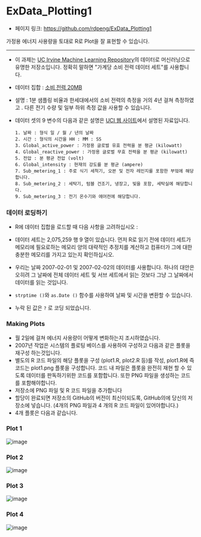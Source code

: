 # ExData_Plotting1

- 페이지 링크: https://github.com/rdpeng/ExData_Plotting1

가정용 에너지 사용량을 토대로 R로 Plot을 잘 표현할 수 있습니다. 

---------------------------------------------------------------------------


- 이 과제는 [UC Irvine Machine Learning Repository](http://archive.ics.uci.edu/ml/],할당은)의 데이터로 머신러닝으로 유명한 저장소입니다. 정확히 말하면 "가계당 소비 전력 데이터 세트"를 사용합니다.

- 데이터 집합 : [소비 전력 20MB](https://d396qusza40orc.cloudfront.net/exdata%2Fdata%2Fhousehold_power_consumption.zip)

- 설명 : 1분 샘플링 비율과 한세대에서의 소비 전력의 측정을 거의 4년 걸쳐 측정하였고 . 다른 전기 수량 및 일부 하위 측정 값을 사용할 수 있습니다.

- 데이터 셋의 9 변수의 다음과 같은 설명은 [UCI 웹 사이트](https://archive.ics.uci.edu/ml/datasets/Individual+household+electric+power+consumption)에서 설명된 자료입니다. 

    ```
    1. 날짜 : 형식 일 / 월 / 년의 날짜
    2. 시간 : 형식의 시간을 HH : MM : SS
    3. Global_active_power : 가정용 글로벌 유효 전력을 분 평균 (kilowatt)
    4. Global_reactive_power : 가정용 글로벌 무효 전력을 분 평균 (kilowatt)
    5. 전압 : 분 평균 전압 (volt)
    6. Global_intensity : 현재의 강도를 분 평균 (ampere)
    7. Sub_metering_1 : 주로 식기 세척기, 오븐 및 전자 레인지를 포함한 부엌에 해당합니다.
    8. Sub_metering_2 : 세탁기, 텀블 건조기, 냉장고, 빛을 포함, 세탁실에 해당합니다.
    9. Sub_metering_3 : 전기 온수기와 에어컨에 해당합니다. 
    ```

### 데이터 로딩하기 

- R에 데이터 집합을 로드할 때 다음 사항을 고려하십시오 :

-  데이터 세트는 2,075,259 행 9 열이 있습니다. 먼저 R로 읽기 전에 데이터 세트가 메모리에 필요로하는 메모리 양의 대략적인 추정치를 계산하고 컴퓨터가 그에 대한 충분한 메모리를 가지고 있는지 확인하십시오.

- 우리는 날짜 2007-02-01 및 2007-02-02의 데이터를 사용합니다. 하나의 대안은 오히려 그 날짜에 전체 데이터 세트 및 서브 세트에서 읽는 것보다 그냥 그 날짜에서 데이터를 읽는 것입니다.

- `strptime ()`와 `as.Date ()` 함수를 사용하여 날짜 및 시간을 변환할 수 있습니다.

- 누락 된 값은 `?` 로 코딩 되었습니다.


### Making Plots

- 월 2일에 걸쳐 에너지 사용량이 어떻게 변화하는지 조시하였습니다. 
- 2007년 작업은 시스템의 플로팅 베이스를 사용하여 구성하고 다음과 같은 플롯을 재구성 하는것입니다. 
- 별도의 R 코드 파일의 해당 플롯을 구성 (plot1.R, plot2.R 등)를 작성, plot1.R에 즉 코드는 plot1.png 플롯을 구성합니다. 코드 내 파일은 플롯을 완전히 재현 할 수 있도록 데이터를 판독하기위한 코드를 포함합니다. 또한 PNG 파일을 생성하는 코드를 포함해야합니다. 
- 저장소에 PNG 파일 및 R 코드 파일을 추가합니다
- 할당이 완료되면 저장소의 GitHub의 버전이 최신이되도록, GitHub의에 당신의 저장소에 넣습니다. (4개의 PNG 파일과 4 개의 R 코드 파일이 있어야합니다.)
- 4개 플롯은 다음과 같습니다.

### Plot 1

![image](https://raw.githubusercontent.com/TeamSEGO/github-trend-kr/master/img/014-05_unnamed-chunk-1.png)

### Plot 2

![image](https://raw.githubusercontent.com/TeamSEGO/github-trend-kr/master/img/014-05_unnamed-chunk-2.png)

### Plot 3

![image](https://raw.githubusercontent.com/TeamSEGO/github-trend-kr/master/img/014-05_unnamed-chunk-3.png)


### Plot 4

![image](https://raw.githubusercontent.com/TeamSEGO/github-trend-kr/master/img/014-05_unnamed-chunk-4.png)
